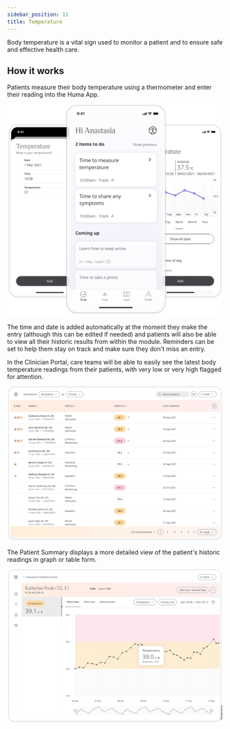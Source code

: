 ```yaml
---
sidebar_position: 11
title: Temperature 
---
```


Body temperature is a vital sign used to monitor a patient and to ensure safe and effective health care.

## How it works

Patients measure their body temperature using a thermometer and enter their reading into the Huma App. 

![Adding temperature in the Huma App](./assets/temperature.png)

The time and date is added automatically at the moment they make the entry (although this can be edited if needed) and patients will also be able to view all their historic results from within the module. Reminders can be set to help them stay on track and make sure they don't miss an entry.

In the Clinician Portal, care teams will be able to easily see the latest body temperature readings from their patients, with very low or very high flagged for attention.

![Viewing patient's temperature in the Huma App](./assets/cp-patient-list-temperature.png)

The Patient Summary displays a more detailed view of the patient's historic readings in graph or table form.

![Viewing patient's temperature in the Huma App](./assets/cp-module-details-temperature.png)
